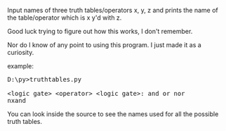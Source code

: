 Input names of three truth tables/operators x, y, z and prints the name of the table/operator which is x y'd with z.

Good luck trying to figure out how this works, I don't remember.

Nor do I know of any point to using this program. I just made it as a curiosity.

example:

<pre>
D:\py>truthtables.py

&lt;logic gate> &lt;operator> &lt;logic gate>: and or nor
nxand
</pre>

You can look inside the source to see the names used for all the possible truth tables.
